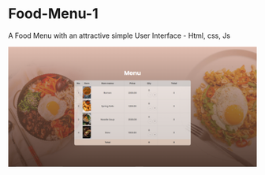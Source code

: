 # Food-Menu-1
A Food Menu with an attractive simple User Interface - Html, css, Js

<img src='c2.png'/>
